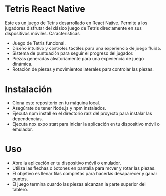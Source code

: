 # Tetris React Native

Este es un juego de Tetris desarrollado en React Native. Permite a los jugadores disfrutar del clásico juego de Tetris directamente en sus dispositivos móviles.
Características
- Juego de Tetris funcional.
- Diseño intuitivo y controles táctiles para una experiencia de juego fluida.
- Sistema de puntuación para seguir el progreso del jugador.
- Piezas generadas aleatoriamente para una experiencia de juego dinámica.
- Rotación de piezas y movimientos laterales para controlar las piezas.

# Instalación
- Clona este repositorio en tu máquina local.
- Asegúrate de tener Node.js y npm instalados.
- Ejecuta npm install en el directorio raíz del proyecto para instalar las dependencias.
- Ejecuta npx expo start para iniciar la aplicación en tu dispositivo móvil o emulador.

# Uso
- Abre la aplicación en tu dispositivo móvil o emulador.
- Utiliza las flechas o botones en pantalla para mover y rotar las piezas.
- El objetivo es llenar filas completas para hacerlas desaparecer y ganar puntos.
- El juego termina cuando las piezas alcanzan la parte superior del tablero.
